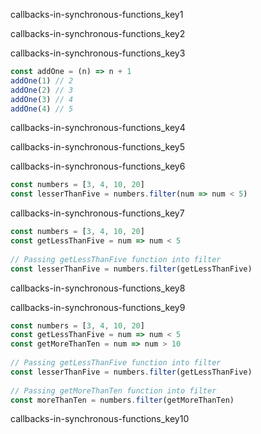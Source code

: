 callbacks-in-synchronous-functions_key1


callbacks-in-synchronous-functions_key2


callbacks-in-synchronous-functions_key3


```javascript
const addOne = (n) => n + 1
addOne(1) // 2
addOne(2) // 3
addOne(3) // 4
addOne(4) // 5
```

callbacks-in-synchronous-functions_key4


callbacks-in-synchronous-functions_key5


callbacks-in-synchronous-functions_key6


```javascript
const numbers = [3, 4, 10, 20]
const lesserThanFive = numbers.filter(num => num < 5)
```

callbacks-in-synchronous-functions_key7


```javascript
const numbers = [3, 4, 10, 20]
const getLessThanFive = num => num < 5
 
// Passing getLessThanFive function into filter
const lesserThanFive = numbers.filter(getLessThanFive)
```
callbacks-in-synchronous-functions_key8


callbacks-in-synchronous-functions_key9


```javascript
const numbers = [3, 4, 10, 20]
const getLessThanFive = num => num < 5
const getMoreThanTen = num => num > 10
 
// Passing getLessThanFive function into filter
const lesserThanFive = numbers.filter(getLessThanFive)
 
// Passing getMoreThanTen function into filter
const moreThanTen = numbers.filter(getMoreThanTen)
```

callbacks-in-synchronous-functions_key10
